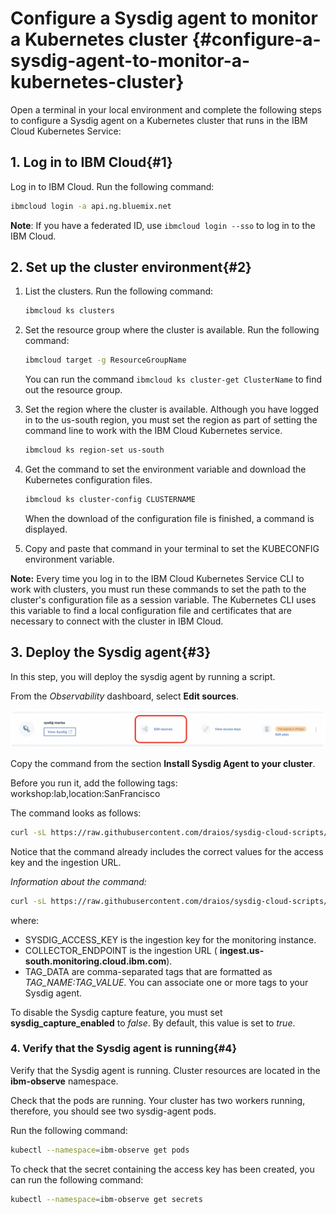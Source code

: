 # Configure a Sysdig agent to monitor a Kubernetes cluster {#configure-a-sysdig-agent-to-monitor-a-kubernetes-cluster}

Open a terminal in your local environment and complete the following steps to configure a Sysdig agent on a Kubernetes cluster that runs in the IBM Cloud Kubernetes Service:

## 1. Log in to IBM Cloud{#1}

Log in to IBM Cloud. Run the following command:

```bash
ibmcloud login -a api.ng.bluemix.net
```

**Note**: If you have a federated ID, use `ibmcloud login --sso` to log in to the IBM Cloud.

## 2. Set up the cluster environment{#2}

1. List the clusters. Run the following command:

    ```bash
    ibmcloud ks clusters
    ```

2. Set the resource group where the cluster is available. Run the following command:

    ```bash
    ibmcloud target -g ResourceGroupName
    ```

    You can run the command `ibmcloud ks cluster-get ClusterName` to find out the resource group.

3. Set the region where the cluster is available. Although you have logged in to the us-south region, you must set the region as part of setting the command line to work with the IBM Cloud Kubernetes service.

    ```bash
    ibmcloud ks region-set us-south
    ```

4. Get the command to set the environment variable and download the Kubernetes configuration files.

    ```bash
    ibmcloud ks cluster-config CLUSTERNAME
    ```
    When the download of the configuration file is finished, a command is displayed.

5. Copy and paste that command in your terminal to set the KUBECONFIG environment variable.

**Note:** Every time you log in to the IBM Cloud Kubernetes Service CLI to work with clusters, you must run these commands to set the path to the cluster&#039;s configuration file as a session variable. The Kubernetes CLI uses this variable to find a local configuration file and certificates that are necessary to connect with the cluster in IBM Cloud.

## 3. Deploy the Sysdig agent{#3}

In this step, you will deploy the sysdig agent by running a script.

From the _Observability_ dashboard, select **Edit sources**.

![ ](images/sysdig_img14.png)

Copy the command from the section **Install Sysdig Agent to your cluster**.

Before you run it, add the following tags: workshop:lab,location:SanFrancisco

The command looks as follows:

```bash
curl -sL https://raw.githubusercontent.com/draios/sysdig-cloud-scripts/master/agent_deploy/IBMCloud-Kubernetes-Service/install-agent-k8s.sh | bash -s -- -a xxxxxxxx-xxxx-xxxx-xxxx-xxxx -c ingest.us-south.monitoring.cloud.ibm.com -t workshop:lab,location:San_Francisco -ac 'sysdig_capture_enabled: false'
```

Notice that the command already includes the correct values for the access key and the ingestion URL.

*Information about the command:*

```bash
curl -sL https://raw.githubusercontent.com/draios/sysdig-cloud-scripts/master/agent_deploy/IBMCloud-Kubernetes-Service/install-agent-k8s.sh | bash -s -- -a SYSDIG_ACCESS_KEY -c COLLECTOR_ENDPOINT -t TAG_DATA -ac 'sysdig_capture_enabled: false'
```

where:

* SYSDIG_ACCESS_KEY is the ingestion key for the monitoring instance.
* COLLECTOR_ENDPOINT is the ingestion URL ( **ingest.us-south.monitoring.cloud.ibm.com**).
* TAG_DATA are comma-separated tags that are formatted as _TAG_NAME:TAG_VALUE_. You can associate one or more tags to your Sysdig agent.

To disable the Sysdig capture feature, you must set **sysdig_capture_enabled** to _false_. By default, this value is set to _true_.

### 4. Verify that the Sysdig agent is running{#4}

Verify that the Sysdig agent is running. Cluster resources are located in the **ibm-observe** namespace.

Check that the pods are running. Your cluster has two workers running, therefore, you should see two sysdig-agent pods.

Run the following command:

```bash
kubectl --namespace=ibm-observe get pods
```

To check that the secret containing the access key has been created, you can run the following command:

```bash
kubectl --namespace=ibm-observe get secrets
```
